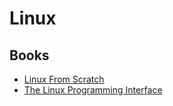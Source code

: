 # Linux

## Books

- [Linux From Scratch](https://www.linuxfromscratch.org/lfs/view/stable/)
- [The Linux Programming Interface](https://en.wikipedia.org/wiki/The_Linux_Programming_Interface)
